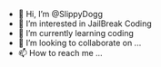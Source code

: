 - 👋 Hi, I’m @SlippyDogg
- 👀 I’m interested in JailBreak Coding
- 🌱 I’m currently learning coding
- 💞️ I’m looking to collaborate on ...
- 📫 How to reach me ...

<!---
SlippyDogg/SlippyDogg is a ✨ special ✨ repository because its `README.md` (this file) appears on your GitHub profile.
You can click the Preview link to take a look at your changes.
--->
